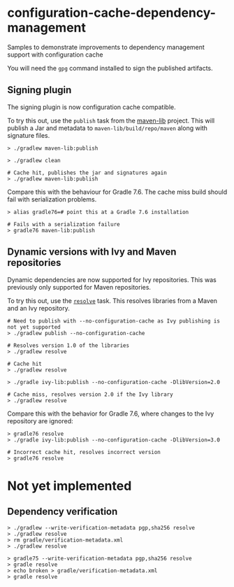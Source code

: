 # configuration-cache-dependency-management

Samples to demonstrate improvements to dependency management support with configuration cache

You will need the `gpg` command installed to sign the published artifacts.

## Signing plugin

The signing plugin is now configuration cache compatible.

To try this out, use the `publish` task from the [maven-lib](maven-lib/build.gradle.kts) project. This will
publish a Jar and metadata to `maven-lib/build/repo/maven` along with signature files.

```shell
> ./gradlew maven-lib:publish

> ./gradlew clean

# Cache hit, publishes the jar and signatures again
> ./gradlew maven-lib:publish
```

Compare this with the behaviour for Gradle 7.6. The cache miss build should fail with serialization problems.

```shell
> alias gradle76=# point this at a Gradle 7.6 installation

# Fails with a serialization failure
> gradle76 maven-lib:publish
```

## Dynamic versions with Ivy and Maven repositories

Dynamic dependencies are now supported for Ivy repositories. This was previously only supported for Maven repositories.

To try this out, use the [`resolve`](dynamic-versions/build.gradle.kts) task. This resolves libraries from
a Maven and an Ivy repository.

```shell
# Need to publish with --no-configuration-cache as Ivy publishing is not yet supported
> ./gradlew publish --no-configuration-cache

# Resolves version 1.0 of the libraries
> ./gradlew resolve

# Cache hit
> ./gradlew resolve

> ./gradle ivy-lib:publish --no-configuration-cache -DlibVersion=2.0

# Cache miss, resolves version 2.0 if the Ivy library
> ./gradlew resolve
```

Compare this with the behavior for Gradle 7.6, where changes to the Ivy repository are ignored:

```shell
> gradle76 resolve
> ./gradle ivy-lib:publish --no-configuration-cache -DlibVersion=3.0

# Incorrect cache hit, resolves incorrect version
> gradle76 resolve
```

# Not yet implemented

## Dependency verification

```shell
> ./gradlew --write-verification-metadata pgp,sha256 resolve
> ./gradlew resolve
> rm gradle/verification-metadata.xml
> ./gradlew resolve
```

```shell
> gradle75 --write-verification-metadata pgp,sha256 resolve
> gradle resolve
> echo broken > gradle/verification-metadata.xml
> gradle resolve
```